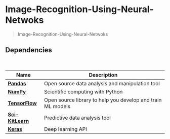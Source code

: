 # Image-Recognition-Using-Neural-Netwoks

> Image-Recognition-Using-Neural-Netwoks

## Dependencies

<br>

<div align="center">

| Name                                         | Description                                           |
| -------------------------------------------- | ----------------------------------------------------- |
| **[Pandas](https://pandas.pydata.org/)**           | Open source data analysis and manipulation tool                     |
| **[NumPy](https://numpy.org/)**       | Scientific computing with Python        |
| **[TensorFlow](https://www.tensorflow.org/)** | Open source library to help you develop and train ML models |
| **[Sci-KitLearn](https://scikit-learn.org/)**           | Predictive data analysis tool          |
| **[Keras](https://keras.io/)**         | Deep learning API  |

</div>
<br>


<!-- ctrl+k v -->